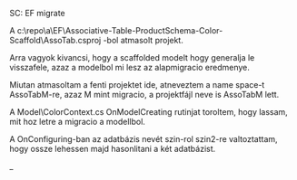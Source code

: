 SC: EF migrate

A c:\repo\a\EF\Associative-Table-ProductSchema-Color-Scaffold\AssoTab.csproj -bol
atmasolt projekt.

Arra vagyok kivancsi, hogy a scaffolded modelt hogy generalja le visszafele,
azaz a modelbol mi lesz az alapmigracio eredmenye.

Miutan atmasoltam a fenti projektet ide, atneveztem a name space-t AssoTabM-re,
azaz M mint migracio, a projektfájl neve is AssoTabM lett.

A Model\ColorContext.cs OnModelCreating rutinjat toroltem, hogy lassam, mit hoz letre a migracio a modellbol.

A OnConfiguring-ban az adatbázis nevét szin-rol szin2-re valtoztattam, 
hogy ossze lehessen majd hasonlitani a két adatbázist.


_